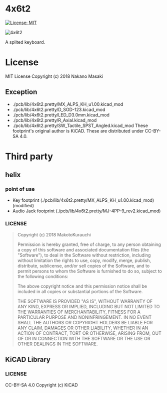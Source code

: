 # 4x6t2
[![License: MIT](https://img.shields.io/badge/License-MIT-yellow.svg)](https://opensource.org/licenses/MIT)

![4x6t2](https://imgur.com/a/U5OqkeO)

A splited keyboard.
# License
MIT License 
Copyright (c) 2018 Nakano Masaki
## Exception
 * ./pcb/lib/4x6t2.pretty/MX_ALPS_KH_u1.00.kicad_mod
 * ./pcb/lib/4x6t2.pretty/D_SOD-123.kicad_mod
 * ./pcb/lib/4x6t2.pretty/LED_D3.0mm.kicad_mod
 * ./pcb/lib/4x6t2.pretty/R_Axial.kicad_mod
 * ./pcb/lib/4x6t2.pretty/SW_Tactile_SPST_Angled.kicad_mod
These footprint's original author is KiCAD.
These are distributed under CC-BY-SA 4.0.

# Third party
## helix
### point of use
 * Key footprint (./pcb/lib/4x6t2.pretty/MX_ALPS_KH_u1.00.kicad_mod) (modified)
 * Audio Jack footprint (./pcb/lib/4x6t2.pretty/MJ-4PP-9_rev2.kicad_mod)
### LICENSE
>Copyright (c) 2018 MakotoKurauchi
>
>Permission is hereby granted, free of charge, to any person obtaining a copy
>of this software and associated documentation files (the "Software"), to deal
>in the Software without restriction, including without limitation the rights
>to use, copy, modify, merge, publish, distribute, sublicense, and/or sell
>copies of the Software, and to permit persons to whom the Software is
>furnished to do so, subject to the following conditions:
>
>The above copyright notice and this permission notice shall be included in all
>copies or substantial portions of the Software.
>
>THE SOFTWARE IS PROVIDED "AS IS", WITHOUT WARRANTY OF ANY KIND, EXPRESS OR
>IMPLIED, INCLUDING BUT NOT LIMITED TO THE WARRANTIES OF MERCHANTABILITY,
>FITNESS FOR A PARTICULAR PURPOSE AND NONINFRINGEMENT. IN NO EVENT SHALL THE
>AUTHORS OR COPYRIGHT HOLDERS BE LIABLE FOR ANY CLAIM, DAMAGES OR OTHER
>LIABILITY, WHETHER IN AN ACTION OF CONTRACT, TORT OR OTHERWISE, ARISING FROM,
>OUT OF OR IN CONNECTION WITH THE SOFTWARE OR THE USE OR OTHER DEALINGS IN THE
>SOFTWARE.

## KiCAD Library
### LICENSE
CC-BY-SA 4.0
Copyright (c) KiCAD
